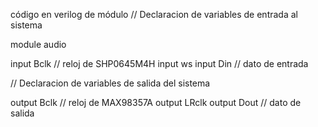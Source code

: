 código  en verilog de  módulo
// Declaracion de variables de entrada al sistema

module audio

input Bclk // reloj de SHP0645M4H
input ws
input Din // dato de entrada

// Declaracion de variables de salida del sistema

output Bclk // reloj de MAX98357A
output LRclk
output Dout // dato de salida


